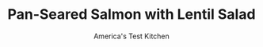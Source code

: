 ---
layout: ../../layouts/MarkdownPostLayout.astro
title: Pan-Seared Salmon with Lentil Salad
author: America's Test Kitchen
pubDate: 2023-03-15
description: "The bright red wine vinegar dressing on the lentil salad contrasts with the rich salmon."
image_url: https://res.cloudinary.com/hksqkdlah/image/upload/ar_1:1,c_fill,dpr_2.0,f_auto,fl_lossy.progressive.strip_profile,g_faces:auto,q_auto:low,w_344/36384_sfs-pansearedsalmonlentilsalad-31
tags: ["Main Courses","Beans","Fish & Seafood","Weeknight"]
calories: 3244
protein: 60
carbohydrates: 49
fats: 
fiber: 17
ingredients: ["1/4 cup, extra-virgin olive oil","1 , shallot, minced","3 tablespoons, red wine vinegar","2 teaspoons, honey","2 teaspoons, Dijon mustard","1 , garlic clove, minced",", Salt and pepper","2 (15-ounce) cans, lentils, rinsed","1/2 cup, fresh parsley leaves","4 (6- to 8-ounce), skin-on salmon fillets, 1 to 1 1/2 inches thick"]
serves: 4
time: "30 minutes"
instructions: ["Combine 3 tablespoons oil, shallot, vinegar, honey, mustard, garlic, 1/2 teaspoon salt, and 1/4 teaspoon pepper in large bowl. Stir in lentils and parsley. Season with salt and pepper to taste. Set aside.","Pat salmon dry with paper towels and season with salt and pepper. Heat remaining 1 tablespoon oil in 12-inch nonstick skillet over medium-high heat until just smoking. Add salmon, skin side up, and cook until well browned, 4 to 6 minutes. Flip and continue to cook until fish registers 125 degrees (for medium-rare), 4 to 6 minutes longer. Serve salmon with lentil salad."]
nutrition: ["1627 mg Potassium","879 mg Phosphorus","84 mg Calcium","8 mg Iron","141 mg Magnesium","1084 mg Sodium","3 mg Zinc","41 g Fat","19 mg Niacin (B3)","17 g Monounsaturated","9 g Polyunsaturated","22 mg Vitamin C","109 mg Cholesterol","8 g Saturated","17 g Fiber","453 µg Folate (food)","7 g Sugars","138 µg Vitamin K","309 g Water","49 g Carbs","453 µg Folate equivalent (total)","60 g Protein","9 mg Vitamin E","6 µg Vitamin B12","1 mg Vitamin B6","32 µg Vitamin A","811 kcal Energy","2 g Sugars, added","3244 calories"]
notes: "Our favorite red wine vinegar is Laurent du Clos Red Wine Vinegar. If you can’t find it, we recommend our second-place vinegar: Pompeian Gourmet Red Wine Vinegar."
---